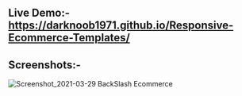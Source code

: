 ## Live Demo:- https://darknoob1971.github.io/Responsive-Ecommerce-Templates/


## Screenshots:-

![Screenshot_2021-03-29 BackSlash Ecommerce](https://user-images.githubusercontent.com/57964315/112765907-32805300-9031-11eb-87ff-a811748aec05.png)
